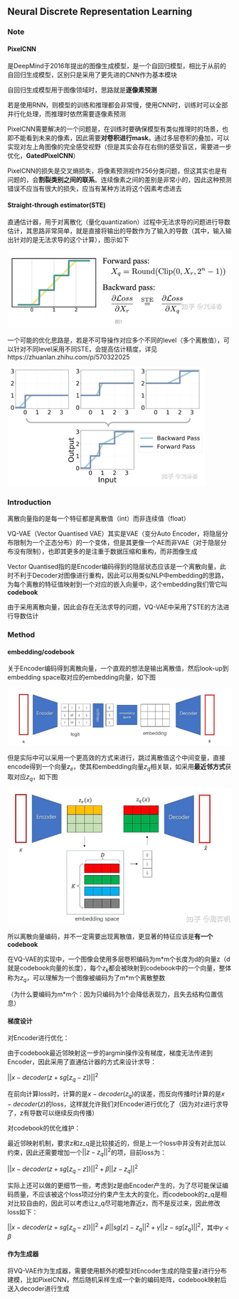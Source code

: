 ## Neural Discrete Representation Learning

### Note

#### PixelCNN

是DeepMind于2016年提出的图像生成模型，是一个自回归模型，相比于从前的自回归生成模型，区别只是采用了更先进的CNN作为基本模块

自回归生成模型用于图像领域时，思路就是**逐像素预测**

若是使用RNN，则模型的训练和推理都会非常慢，使用CNN时，训练时可以全部并行化处理，而推理时依然需要逐像素预测

PixelCNN需要解决的一个问题是，在训练时要确保模型有类似推理时的场景，也即不能看到未来的像素，因此需要**对卷积进行mask**。通过多层卷积的叠加，可以实现对左上角图像的完全感受视野（但是其实会存在右侧的感受盲区，需要进一步优化，**GatedPixelCNN**）

PixelCNN的损失是交叉熵损失，将像素预测视作256分类问题，但这其实也是有问题的，会**割裂类别之间的联系**。连续像素之间的差别是非常小的，因此这种预测错误不应当有很大的损失，应当有某种方法将这个因素考虑进去





#### Straight-through estimator(STE)

直通估计器，用于对离散化（量化quantization）过程中无法求导的问题进行导数估计，其思路非常简单，就是直接将输出的导数作为了输入的导数（其中，输入输出针对的是无法求导的这个计算），图示如下

![image-20231015194230331](https://raw.githubusercontent.com/zhenghang1/Image/main/img/image-20231015194230331.png)

一个可能的优化思路是，若是不可导操作对应多个不同的level（多个离散值），可以针对不同level采用不同STE，会提高估计精度，详见https://zhuanlan.zhihu.com/p/570322025

<img src="https://raw.githubusercontent.com/zhenghang1/Image/main/img/image-20231015195038644.png" alt="image-20231015195038644" style="zoom:50%;" />







### Introduction

离散向量指的是每一个特征都是离散值（int）而非连续值（float）

VQ-VAE（Vector Quantised VAE）其实是VAE（变分Auto Encoder，将隐层分布限制为一个正态分布）的一个变体，但是其更像一个AE而非VAE（对于隐层分布没有限制），也即其更多的是注重于数据压缩和重构，而非图像生成

Vector Quantised指的是Encoder编码得到的隐层状态应该是一个离散向量，此时不利于Decoder对图像进行重构，因此可以用类似NLP中embedding的思路，为每个离散的特征值映射到一个对应的嵌入向量中，这个embedding我们管它叫**codebook**

由于采用离散向量，因此会存在无法求导的问题，VQ-VAE中采用了STE的方法进行导数估计



### Method

#### embedding/codebook

关于Encoder编码得到离散向量，一个直观的想法是输出离散值，然后look-up到embedding space取对应的embedding向量，如下图

![image-20231015203711286](https://raw.githubusercontent.com/zhenghang1/Image/main/img/image-20231015203711286.png)

但是实际中可以采用一个更高效的方式来进行，跳过离散值这个中间变量，直接encode得到一个向量$z_e$，使其和embedding向量$z_q$相关联，如采用**最近邻方式**获取对应$z_q$，如下图

![image-20231015204428881](https://raw.githubusercontent.com/zhenghang1/Image/main/img/image-20231015204428881.png)

所以离散向量编码，并不一定需要出现离散值，更显著的特征应该是**有一个codebook**

在VQ-VAE的实现中，一个图像会使用多层卷积编码为m*m个长度为d的向量z（d就是codebook向量的长度），每个$z_k$都会被映射到codebook中的一个向量，整体称为$z_q$，可以理解为一个图像被编码为了m\*m个离散整数

（为什么要编码为m*m个：因为只编码为1个会降低表现力，且失去结构位置信息）



#### 梯度设计

对Encoder进行优化：

由于codebook最近邻映射这一步的argmin操作没有梯度，梯度无法传递到Encoder，因此采用了直通估计器的方式来设计求导：

$||x-decoder(z+sg[z_q-z])||^2$

在前向计算loss时，计算的是$x-decoder(z_q)$的误差，而反向传播时计算的是$x-decoder(z)$的loss，这样就允许我们对Encoder进行优化了（因为对z进行求导了，z有导数可以继续反向传播）



对codebook的优化维护：

最近邻映射机制，要求z和z_q是比较接近的，但是上一个loss中并没有对此加以约束，因此还需要增加一个$||z-z_q||^2$的项，目前loss为：

$||x-decoder(z+sg[z_q-z])||^2+\beta||z-z_q||^2$

实际上还可以做的更细节一些，考虑到z是由Encoder产生的，为了尽可能保证编码质量，不应该被这个loss项过分约束产生太大的变化，而codebook的z_q是相对比较自由的，因此可以考虑让z_q尽可能地靠近z，而不是反过来，因此修改loss如下：

$||x-decoder(z+sg[z_q-z])||^2+\beta||sg[z]-z_q||^2+\gamma||z-sg[z_q]||^2$，其中$\gamma<\beta$



#### 作为生成器

将VQ-VAE作为生成器，需要使用额外的模型对Encoder生成的隐变量z进行分布建模，比如PixelCNN，然后随机采样生成一个新的编码矩阵，codebook映射后送入decoder进行生成



